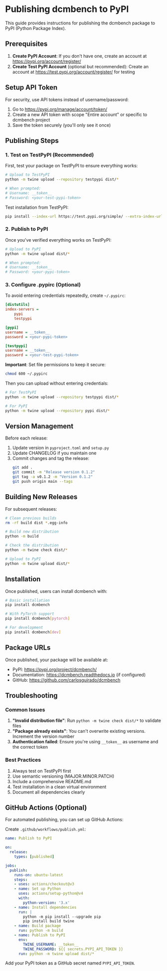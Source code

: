 # Publishing dcmbench to PyPI

This guide provides instructions for publishing the dcmbench package to PyPI (Python Package Index).

## Prerequisites

1. **Create PyPI Account**: If you don't have one, create an account at https://pypi.org/account/register/
2. **Create Test PyPI Account** (optional but recommended): Create an account at https://test.pypi.org/account/register/ for testing

## Setup API Token

For security, use API tokens instead of username/password:

1. Go to https://pypi.org/manage/account/token/
2. Create a new API token with scope "Entire account" or specific to dcmbench project
3. Save the token securely (you'll only see it once)

## Publishing Steps

### 1. Test on TestPyPI (Recommended)

First, test your package on TestPyPI to ensure everything works:

```bash
# Upload to TestPyPI
python -m twine upload --repository testpypi dist/*

# When prompted:
# Username: __token__
# Password: <your-test-pypi-token>
```

Test installation from TestPyPI:
```bash
pip install --index-url https://test.pypi.org/simple/ --extra-index-url https://pypi.org/simple/ dcmbench
```

### 2. Publish to PyPI

Once you've verified everything works on TestPyPI:

```bash
# Upload to PyPI
python -m twine upload dist/*

# When prompted:
# Username: __token__
# Password: <your-pypi-token>
```

### 3. Configure .pypirc (Optional)

To avoid entering credentials repeatedly, create `~/.pypirc`:

```ini
[distutils]
index-servers =
    pypi
    testpypi

[pypi]
username = __token__
password = <your-pypi-token>

[testpypi]
username = __token__
password = <your-test-pypi-token>
```

**Important**: Set file permissions to keep it secure:
```bash
chmod 600 ~/.pypirc
```

Then you can upload without entering credentials:
```bash
# For TestPyPI
python -m twine upload --repository testpypi dist/*

# For PyPI
python -m twine upload --repository pypi dist/*
```

## Version Management

Before each release:

1. Update version in `pyproject.toml` and `setup.py`
2. Update CHANGELOG if you maintain one
3. Commit changes and tag the release:
   ```bash
   git add .
   git commit -m "Release version 0.1.2"
   git tag -a v0.1.2 -m "Version 0.1.2"
   git push origin main --tags
   ```

## Building New Releases

For subsequent releases:

```bash
# Clean previous builds
rm -rf build dist *.egg-info

# Build new distribution
python -m build

# Check the distribution
python -m twine check dist/*

# Upload to PyPI
python -m twine upload dist/*
```

## Installation

Once published, users can install dcmbench with:

```bash
# Basic installation
pip install dcmbench

# With PyTorch support
pip install dcmbench[pytorch]

# For development
pip install dcmbench[dev]
```

## Package URLs

Once published, your package will be available at:
- PyPI: https://pypi.org/project/dcmbench/
- Documentation: https://dcmbench.readthedocs.io (if configured)
- GitHub: https://github.com/carlosguirado/dcmbench

## Troubleshooting

### Common Issues

1. **"Invalid distribution file"**: Run `python -m twine check dist/*` to validate files
2. **"Package already exists"**: You can't overwrite existing versions. Increment the version number
3. **Authentication failed**: Ensure you're using `__token__` as username and the correct token

### Best Practices

1. Always test on TestPyPI first
2. Use semantic versioning (MAJOR.MINOR.PATCH)
3. Include a comprehensive README.md
4. Test installation in a clean virtual environment
5. Document all dependencies clearly

## GitHub Actions (Optional)

For automated publishing, you can set up GitHub Actions:

Create `.github/workflows/publish.yml`:

```yaml
name: Publish to PyPI

on:
  release:
    types: [published]

jobs:
  publish:
    runs-on: ubuntu-latest
    steps:
    - uses: actions/checkout@v3
    - name: Set up Python
      uses: actions/setup-python@v4
      with:
        python-version: '3.x'
    - name: Install dependencies
      run: |
        python -m pip install --upgrade pip
        pip install build twine
    - name: Build package
      run: python -m build
    - name: Publish to PyPI
      env:
        TWINE_USERNAME: __token__
        TWINE_PASSWORD: ${{ secrets.PYPI_API_TOKEN }}
      run: python -m twine upload dist/*
```

Add your PyPI token as a GitHub secret named `PYPI_API_TOKEN`.